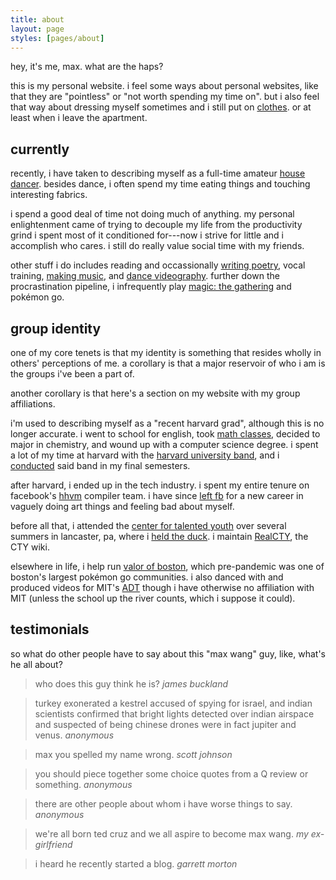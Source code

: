 ```yaml
---
title: about
layout: page
styles: [pages/about]
---
```


hey, it's me, max.  what are the haps?

this is my personal website. i feel some ways about personal websites, like
that they are "pointless" or "not worth spending my time on".  but i also feel
that way about dressing myself sometimes and i still put on
[clothes](/things/unthings/).  or at least when i leave the apartment.

## currently

recently, i have taken to describing myself as a full-time amateur [house
dancer](/stuff/dance/).  besides dance, i often spend my time eating things and
touching interesting fabrics.

i spend a good deal of time not doing much of anything.  my personal
enlightenment came of trying to decouple my life from the productivity grind i
spent most of it conditioned for---now i strive for little and i accomplish who
cares.  i still do really value social time with my friends.

other stuff i do includes reading and occassionally [writing
poetry](/stuff/poetry/), vocal training, [making music](/stuff/music/), and
[dance videography](/stuff/dance/#videography).  further down the
procrastination pipeline, i infrequently play [magic: the gathering][mtg] and
pokémon go.

## group identity

one of my core tenets is that my identity is something that resides wholly in
others' perceptions of me.  a corollary is that a major reservoir of who i am
is the groups i've been a part of.

another corollary is that here's a section on my website with my group
affiliations.

i'm used to describing myself as a "recent harvard grad", although this is no
longer accurate.  i went to school for english, took [math
classes](/stuff/#course-notes), decided to major in chemistry, and wound up
with a computer science degree.  i spent a lot of my time at harvard with the
[harvard university band][hub], and i [conducted][yAle] said band in my final
semesters.

after harvard, i ended up in the tech industry.  i spent my entire tenure on
facebook's [hhvm][hhvm] compiler team.  i have since [left fb][verge] for a new
career in vaguely doing art things and feeling bad about myself.

before all that, i attended the [center for talented youth][cty] over several
summers in lancaster, pa, where i [held the duck][duck].  i maintain
[RealCTY][realcty], the CTY wiki.

elsewhere in life, i help run [valor of boston][vob], which pre-pandemic was
one of boston's largest pokémon go communities.  i also danced with and
produced videos for MIT's [ADT][adt] though i have otherwise no affiliation
with MIT (unless the school up the river counts, which i suppose it could).

<!--
<div class="sticker-panel">
  <div class="sticker-container"><a href="http://www.hhvm.com">
    <img class="sticker" src="/img/logos/hhvm.svg"/>
  </a></div>
  <div class="sticker-container"><a href="http://www.realcty.org">
    <img class="sticker" src="/img/logos/realcty.png"/>
  </a></div>
  <div class="sticker-container"><a href="http://www.harvardband.org">
    <img class="sticker" src="/img/logos/hub.png"/>
  </a></div>
  <div class="sticker-container"><a href="https://www.facebook.com/Engineering">
    <img class="sticker" src="/img/logos/fb-eng.jpg"/>
  </a></div>
</div>
-->

## testimonials ##

so what do other people have to say about this "max wang" guy, like, what's he
all about?

> who does this guy think he is?
> <cite>james buckland</cite>

> turkey exonerated a kestrel accused of spying for israel, and indian
> scientists confirmed that bright lights detected over indian airspace and
> suspected of being chinese drones were in fact jupiter and venus.
> <cite>anonymous</cite>

> max you spelled my name wrong.
> <cite>scott johnson</cite>

> you should piece together some choice quotes from a Q review or something.
> <cite>anonymous</cite>

> there are other people about whom i have worse things to say.
> <cite>anonymous</cite>

> we're all born ted cruz and we all aspire to become max wang.
> <cite>my ex-girlfriend</cite>

> i heard he recently started a blog.
> <cite>garrett morton</cite>


[mtg]:    https://www.17lands.com/user_history/07ccd3526d454747b4f6a9ece05b2d74 "mxawng - 17lands"

[hub]:    http://www.harvardband.org/ "Harvard University Band"
[yAle]:   https://www.youtube.com/watch?v=9xSwx6J1Rok
          "Harvard-yAle halftime show, 2012"
[hhvm]:   https://hhvm.com/ "HHVM"
[verge]:  https://www.theverge.com/2020/7/23/21335871/former-facebook-engineer-failure-zuckerberg-trump
[cty]:    http://cty.jhu.edu/ "Johns Hopkins Center for Talented Youth (CTY)"
[duck]:   http://www.realcty.org/mw/index.php?title=Trinity_(Session_2)#The_Holder_of_the_Duck
          "RealCTY – The Holder of the Duck"
[realcty]: http://www.realcty.org/ "RealCTY"
[vob]:    https://discord.gg/WGWCgXN "Valor of Boston"
[adt]:    https://www.youtube.com/c/MITAsianDanceTeam "MIT ADT Youtube channel"
